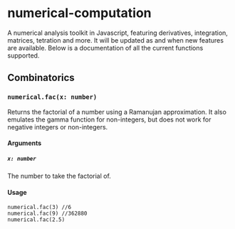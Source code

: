 # numerical-computation
A numerical analysis toolkit in Javascript, featuring derivatives, integration, matrices, tetration and more. It will be updated as and when new features are available. Below is a documentation of all the current functions supported.

## Combinatorics
### `numerical.fac(x: number)`
Returns the factorial of a number using a Ramanujan approximation. It also emulates the gamma function for non-integers, but does not work for negative integers or non-integers.
#### Arguments
##### `x: number`
The number to take the factorial of.
#### Usage
    numerical.fac(3) //6
    numerical.fac(9) //362880
    numerical.fac(2.5)
    
